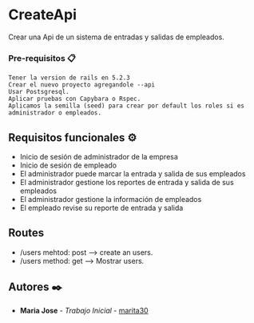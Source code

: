 # CreateApi
Crear una Api de un sistema de entradas y salidas de empleados.

### Pre-requisitos 📋
```
Tener la version de rails en 5.2.3
Crear el nuevo proyecto agregandole --api
Usar Postsgresql.
Aplicar pruebas con Capybara o Rspec.
Aplicamos la semilla (seed) para crear por default los roles si es administrador o empleados.
```
## Requisitos funcionales ⚙️
* Inicio de sesión de administrador de la empresa
* Inicio de sesión de empleado
* El administrador puede marcar la entrada y salida de sus empleados
* El administrador gestione los reportes de entrada y salida de sus empleados
* El administrador gestione la información de empleados
* El empleado revise su reporte de entrada y salida

## Routes
* /users mehtod: post --> create an users.
* /users method: get --> Mostrar users.

## Autores ✒️
* **Maria Jose** - *Trabajo Inicial* - [marita30](https:https://github.com/marita30)



